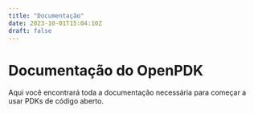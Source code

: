 ```yaml
---
title: "Documentação"
date: 2023-10-01T15:04:10Z
draft: false
---
```


# Documentação do OpenPDK

Aqui você encontrará toda a documentação necessária para começar a usar PDKs de código aberto.